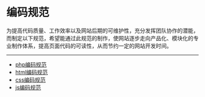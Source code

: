 编码规范
================

为提高代码质量、工作效率以及网站后期的可维护性，充分发挥团队协作的潜能，而制定以下规范，希望能通过此规范的制作，使网站逐步走向产品化、模块化的专业制作体系，提高页面代码的可读性，从而节约一定的网站开发时间。

----
 * [php编码规范](https://github.com/howay/coding-standards/blob/master/php-coding-standards.md)
 * [html编码规范](https://github.com/howay/coding-standards/blob/master/html-coding-standards.md)
 * [css编码规范](https://github.com/howay/coding-standards/blob/master/css-coding-standards.md)
 * [js编码规范](https://github.com/howay/coding-standards/blob/master/js-coding-standards.md)



